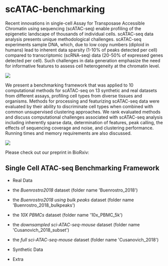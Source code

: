 # scATAC-benchmarking

Recent innovations in single-cell Assay for Transposase Accessible Chromatin using sequencing (scATAC-seq) enable profiling of the epigenetic landscape of thousands of individual cells. scATAC-seq data analysis presents unique methodological challenges. scATAC-seq experiments sample DNA, which, due to low copy numbers (diploid in humans) lead to inherent data sparsity (1-10% of peaks detected per cell) compared to transcriptomic (scRNA-seq) data (20-50% of expressed genes detected per cell). Such challenges in data generation emphasize the need for informative features to assess cell heterogeneity at the chromatin level.  

<img src="https://github.com/pinellolab/scATAC-benchmarking/images/Figure1.png">

We present a benchmarking framework that was applied to 10 computational methods for scATAC-seq on 13 synthetic and real datasets from different assays, profiling cell types from diverse tissues and organisms. Methods for processing and featurizing scATAC-seq data were evaluated by their ability to discriminate cell types when combined with common unsupervised clustering approaches. We rank evaluated methods and discuss computational challenges associated with scATAC-seq analysis including inherently sparse data, determination of features, peak calling, the effects of sequencing coverage and noise, and clustering performance. Running times and memory requirements are also discussed. 

<img src="https://github.com/pinellolab/scATAC-benchmarking/images/Figure2.png">


Please check out our preprint in BioRxiv: 

Single Cell ATAC-seq Benchmarking Framework
-------------------------------------------

* Real Data

- the *Buenrostro2018* dataset (folder name 'Buenrostro_2018')


- the *Buenrostro2018 using bulk peaks* dataset (folder name 'Buenrostro_2018_bulkpeaks')


- the *10X PBMCs* dataset (folder name '10x_PBMC_5k')


- the *downsampled sci-ATAC-seq-mouse* dataset (folder name 'Cusanovich_2018_subset')


- the *full sci-ATAC-seq-mouse* dataset (folder name 'Cusanovich_2018')



* Synthetic Data



* Extra


